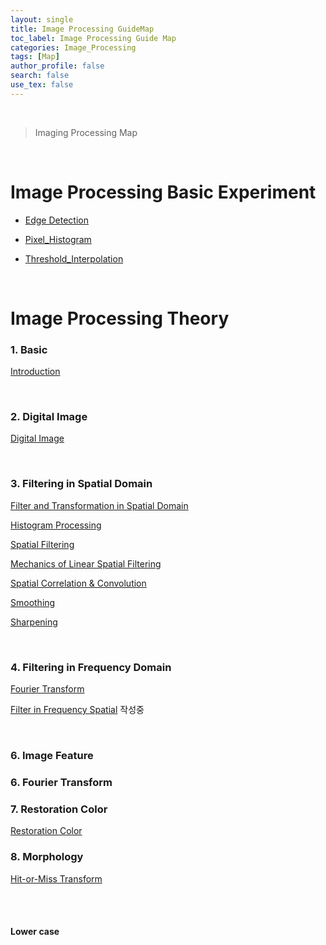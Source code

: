 ```yaml
---
layout: single
title: Image Processing GuideMap
toc_label: Image Processing Guide Map
categories: Image_Processing
tags: [Map]
author_profile: false
search: false
use_tex: false
---
```


<br>

> Imaging Processing Map

<br>

# Image Processing Basic Experiment

- [Edge Detection]({{site.url}}/image_processing/Edge_detection/)

- [Pixel_Histogram]({{site.url}}/image_processing/Pixel_Histogram/)

- [Threshold_Interpolation]({{site.url}}/image_processing/Threshold_Interpolation/)

<br>

# Image Processing Theory

### 1. Basic
[Introduction]({{site.url}}/image_processing/Image_Processing_basic)

<br>

### 2. Digital Image
[Digital Image]({{site.url}}/image_processing/Digital_Image/)

<br>

### 3. Filtering in Spatial Domain

[Filter and Transformation in Spatial Domain]({{site.url}}/image_processing/Filter_n_Transformation/)

[Histogram Processing]({{site.url}}/image_processing/Histogram/)

[Spatial Filtering]({{site.url}}/image_processing/Spatial_Filtering/)

[Mechanics of Linear Spatial Filtering]({{site.url}}/image_processing/Filtering_mechanics)

[Spatial Correlation & Convolution]({{site.url}}/image_processing/Filtering_Correlation_Convolution)

[Smoothing]({{site.url}}/image_processing/Filtering_Smoooooothing)

[Sharpening]({{site.url}}/image_processing/Filtering_Sharpening)


<br>

### 4. Filtering in Frequency Domain

[Fourier Transform]({{site.url}}/image_processing/Fourier_Transform/)

[Filter in Frequency Spatial]({{site.url}}/image_processing/Friquency_Filter/)
작성중




<br>

### 6. Image Feature


### 6. Fourier Transform



### 7. Restoration Color
[Restoration Color]({{site.url}}/image_processing/Restoration_Color/)


### 8. Morphology
[Hit-or-Miss Transform]({{site.url}}/image_processing/Hit_Or_Miss_Transform/)

<br>
<br>

#### Lower case




